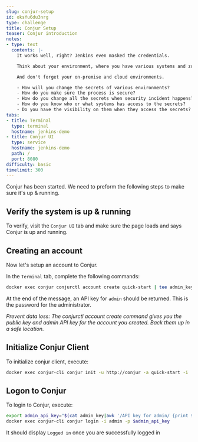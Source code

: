 ```yaml
---
slug: conjur-setup
id: oksfu6du3nrg
type: challenge
title: Conjur Setup
teaser: Conjur introduction
notes:
- type: text
  contents: |-
    It works well, right? Jenkins even masked the credentials.

    Think about your environment, where you have various systems and zones, not to mention dev, staging, UAT & production sites.

    And don't forget your on-premise and cloud environments.

    - How will you change the secrets of various environments?
    - How do you make sure the process is secure?
    - How do you change all the secrets when security incident happens?
    - How do you know who or what systems has access to the secrets?
    - Do you have the visibility on them when they access the secrets?
tabs:
- title: Terminal
  type: terminal
  hostname: jenkins-demo
- title: Conjur UI
  type: service
  hostname: jenkins-demo
  path: /
  port: 8080
difficulty: basic
timelimit: 300
---
```

Conjur has been started.
We need to preform the following steps to make sure it's up & running.

## Verify the system is up & running

To verify, visit the `Conjur UI` tab and make sure the page loads and says Conjur is up and running.

## Creating an account

Now let's setup an account to Conjur.

In the `Terminal` tab, complete the following commands:

```bash
docker exec conjur conjurctl account create quick-start | tee admin_key
```

At the end of the message, an API key for `admin` should be returned.
This is the password for the administrator.

_Prevent data loss: The conjurctl account create command gives you the public key and admin API key for the account you created. Back them up in a safe location._

## Initialize Conjur Client

To initialize conjur client, execute:

```bash
docker exec conjur-cli conjur init -u http://conjur -a quick-start -i
```

## Logon to Conjur

To login to Conjur, execute:

```bash
export admin_api_key="$(cat admin_key|awk '/API key for admin/ {print $NF}'|tr '  \n\r' ' '|awk '{$1=$1};1')"
docker exec conjur-cli conjur login -i admin -p $admin_api_key
```

It should display `Logged in` once you are successfully logged in
